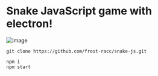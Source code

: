 # Snake JavaScript game with electron!

![image](https://github.com/user-attachments/assets/dedd673e-2540-49a1-b063-1fd4fa1694eb)

```
git clone https://github.com/frost-racc/snake-js.git
```

```
npm i
npm start
```

